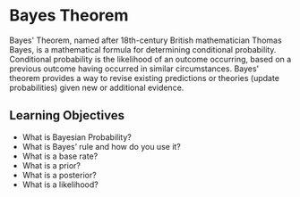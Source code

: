 # Bayes Theorem

Bayes' Theorem, named after 18th-century British mathematician Thomas Bayes, is a mathematical formula for determining conditional probability. Conditional probability is the likelihood of an outcome occurring, based on a previous outcome having occurred in similar circumstances. Bayes' theorem provides a way to revise existing predictions or theories (update probabilities) given new or additional evidence.

## Learning Objectives

- What is Bayesian Probability?
- What is Bayes’ rule and how do you use it?
- What is a base rate?
- What is a prior?
- What is a posterior?
- What is a likelihood?
